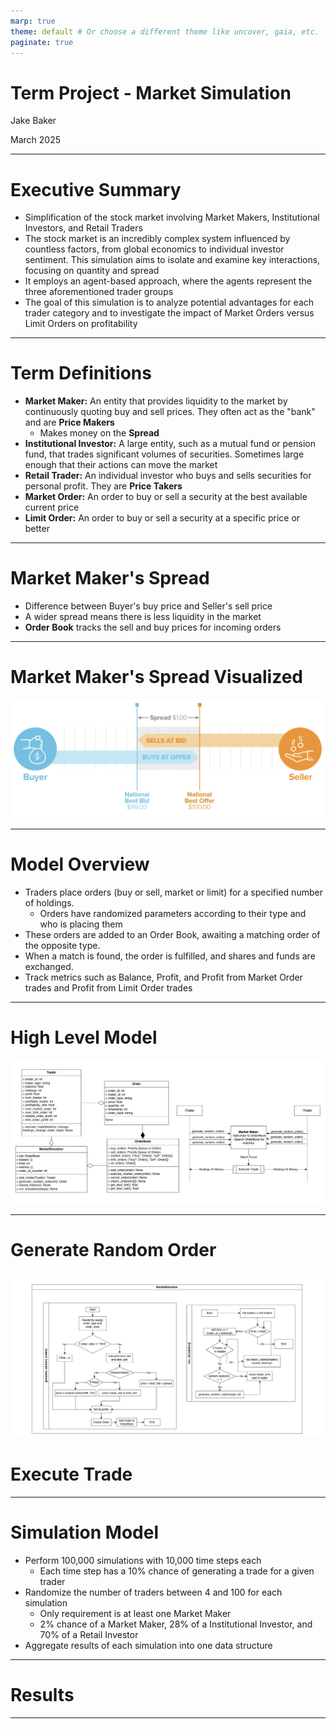```yaml
---
marp: true
theme: default # Or choose a different theme like uncover, gaia, etc.
paginate: true
---
```


# Term Project - Market Simulation

Jake Baker

March 2025

---

# Executive Summary

- Simplification of the stock market involving Market Makers, Institutional Investors, and Retail Traders
- The stock market is an incredibly complex system influenced by countless factors, from global economics to individual investor sentiment. This simulation aims to isolate and examine key interactions, focusing on quantity and spread
- It employs an agent-based approach, where the agents represent the three aforementioned trader groups
- The goal of this simulation is to analyze potential advantages for each trader category and to investigate the impact of Market Orders versus Limit Orders on profitability

---

# Term Definitions

- **Market Maker:** An entity that provides liquidity to the market by continuously quoting buy and sell prices. They often act as the "bank" and are **Price Makers**
    - Makes money on the **Spread**
- **Institutional Investor:** A large entity, such as a mutual fund or pension fund, that trades significant volumes of securities. Sometimes large enough that their actions can move the market
- **Retail Trader:** An individual investor who buys and sells securities for personal profit. They are **Price Takers**
- **Market Order:** An order to buy or sell a security at the best available current price
- **Limit Order:** An order to buy or sell a security at a specific price or better

---

# Market Maker's Spread
- Difference between Buyer's buy price and Seller's sell price
- A wider spread means there is less liquidity in the market
- **Order Book** tracks the sell and buy prices for incoming orders

---
# Market Maker's Spread Visualized

![Full Slide Image](presentation_images/mm_spread.png)

---
# Model Overview

- Traders place orders (buy or sell, market or limit) for a specified number of holdings.
    - Orders have randomized parameters according to their type and who is placing them
- These orders are added to an Order Book, awaiting a matching order of the opposite type.
- When a match is found, the order is fulfilled, and shares and funds are exchanged.
- Track metrics such as Balance, Profit, and Profit from Market Order trades and Profit from Limit Order trades

---

# High Level Model
![Full image slide](presentation_images/high_level_flow.png)

---

# Generate Random Order
![Full image slide](presentation_images/market_simulator.png)
---

# Execute Trade

---

# Simulation Model
- Perform 100,000 simulations with 10,000 time steps each
    - Each time step has a 10% chance of generating a trade for a given trader
- Randomize the number of traders between 4 and 100 for each simulation
    - Only requirement is at least one Market Maker
    - 2% chance of a Market Maker, 28% of a Institutional Investor, and 70% of a Retail Investor
- Aggregate results of each simulation into one data structure

---

# Results

---



